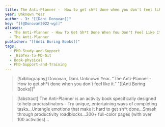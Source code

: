 ```yaml
---
title: The Anti-Planner -  How to get sh*t done when you don't feel like it
year: Unknown Year
author - 1: "[[Dani Donovan]]"
key: "[[@Donovan2022-wg]]"
aliases:
  - The Anti-Planner - How To Get Sh*t Done When You Don't Feel Like It
  - The Anti-Planner
publisher: "[[Anti Boring Books]]"
tags:
  - PhD-Study-and-Support
  - _BibTex-to-MD-Git
  - Book-physical
  - PhD-Support-and-Training
---
```


> [!bibliography]
> Donovan, Dani. Unknown Year. “The Anti-Planner -  How to get sh*t done when you don't feel like it.” "[[Anti Boring Books]]"

> [!abstract]
> The Anti-Planner is an activity book specifically designed to help procrastinators - Try unique, entertaining ways of completing tasks...Untangle emotions that make it hard to get sh*t done...Smash through productivity roadblocks...300+ full-color pages (with over 100 activities)...